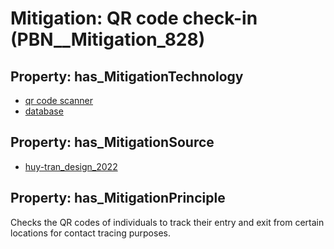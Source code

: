 # Mitigation: __QR code check-in__ (PBN__Mitigation_828)

## Property: has_MitigationTechnology

* [qr code scanner](../Technology/PBN__Technology_3475)
* [database](../Technology/PBN__Technology_3389)

## Property: has_MitigationSource

* [huy-tran_design_2022](../Article/PBN__Article_285)

## Property: has_MitigationPrinciple

Checks the QR codes of individuals to track their entry and exit from certain locations for contact tracing purposes.

